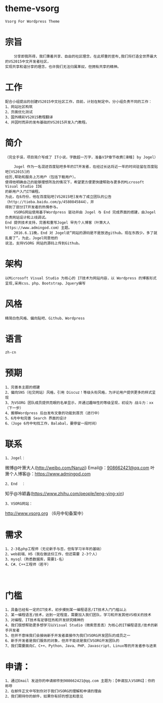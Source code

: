 # theme-vsorg

    Vsorg For Wordpress Theme

# 宗旨

        分享即我所得，我们秉着共享、自由的社区理念，在此郑重的宣布,我们将打造全世界最大的VS2015中文开发者社区，
    实现共享和谐分享的理念，也许我们无法归属革奴，但拥有共享的精神。
  
# 工作

    配合小组提出的创建VS2015中文社区工作，目前，计划在制定中。分小组负责不同的工作：
    1、网站社区构筑
    2、页面优化测试
    3、国外精彩VS2015教程翻译
    4、并因时而异的发布基础的VS2015开发入门教程。

# 简介

    （完全手误，项目简介写成了 IT小说，字数超一万字，准备VIP章节收费[滑稽] by Jogel）

        Jogel 作为一名混迹百度贴吧多年的IT开发者，在经过长达将近一年的时间驻留在百度贴吧[VS2015]的
    经历,帮助和服务上万用户（包括下载用户）。
    使得他明确自己的能够理想所及的情况下，希望更方便更快捷帮助与更多的Microsoft Visual Studio IDE
    的新用户入门IT编程。
    为此，在6月份，他在百度贴吧[VS2015吧]发布了成立团队的公告（http://tieba.baidu.com/p/4580845844），并
    得到了部分IT开发者的热情参与。
        VSORG网站使用基于Wordpress 驱动并由 Jogel 与 End 完成界面的搭建，由Jogel 负责网站设计和上线调试。
    End 提供技术支持，完善和重写Jogel 早先个人博客（叶箫大人 https://www.admingod.com）主题。
        2016.6.11晚，End 对 Jogel说“网站的源码是不是放进github。现在东西少。多了就乱套了”，为此，Jogel同意他的
    说法，支持VSORG 网站的源码上传到Github。
    
# 架构

    以Microsoft Visual Studio 为核心的 IT技术为网站内容，以 Wordpress 的博客形式呈现,采用css、php、Bootstrap、Jquery编写
  

# 风格

    精简白色风格、偏向贴吧、Github、Wordpress
  
# 语言

    zh-cn
  
# 预期

    1、完善本主题的搭建
    2、偏向SNS（社交网站）风格，引用 Discuz！等级头衔风格，为评论用户提供更多的样式呈现
    3、为VSORG 团队成员提供亮眼的名单显示，并通过趣味性的等级呈现，初设为 战斗力：xx（下一步）
    4、搬移Wordpress 后台发布文章的功能到首页（进行中）
    5、6月中旬完善 Search 界面的设计
    6、（Joge 6月中旬找工作，Balabal，要停留一段时间）
  
# 联系

    1、Jogel：
微博@叶箫大人(http://weibo.com/Naruzi) 
Email@：908662421@qq.com
叶箫个人博客@：https://www.admingod.com

    2、End  ：
知乎@冷颖鑫(https://www.zhihu.com/people/leng-ying-xin)

    3、VSORG网站：
http://www.vsorg.org  （6月中旬备案中）
  
# 需求

    1、2-3名php工程师（无论新手与否，但有学习半年的基础）
    2、web前端、H5（我在做这份工作，但还需要 2-3个人）
    3、mysql（熟悉数据库，需要1-名）
    4、C#、C++工程师（若干）
　
# 门槛

    1、具备已经有一定的IT技术，初步摸到某一编程语言/IT技术入门门槛以上
    2、某一编程语言/技术，达到一定程度，需要加入我们团队，学习和开发其他VS相关的技术
    3、对编程、IT技术有足够狂热和开发研究精神的
    4、我们很想帮助更多想学习以Visual Studio（微索思丢丢）为核心的IT编程语言/技术的新手开发者
    5、但并不意味我们会接纳新手开发者直接作为我们VSORG开发团队的成员之一
    6、新手开发者是我们服务的对象，但并不能说是我们VSORG开发团队的
    7、我们需要面向C、C++、Python、Java、PHP、Javascript、Linux等的开发者参与进来
  
# 申请：

    1、通过Email 发送你的申请邮件到908662421@qq.com 主题为：【申请加入VSORG】：你的称呼
    2、在邮件正文中写到你对于我们VSORG的理解和申请的理由
    2、我们期待你的邮件，如果你有好的想法和意见

  
